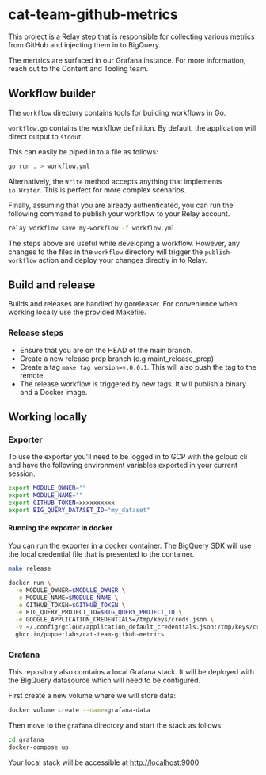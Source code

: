 # cat-team-github-metrics

This project is a Relay step that is responsible for collecting various metrics from GitHub and injecting them in to BigQuery.

The mertrics are surfaced in our Grafana instance.
For more information, reach out to the Content and Tooling team.

## Workflow builder

The `workflow` directory contains tools for building workflows in Go.

`workflow.go` contains the workflow definition.
By default, the application will direct output to `stdout`.

This can easily be piped in to a file as follows:

```bash
go run . > workflow.yml
```
Alternatively, the `Write` method accepts anything that implements `io.Writer`.
This is perfect for more complex scenarios.

Finally, assuming that you are already authenticated, you can run the following command to
publish your workflow to your Relay account.

```bash
relay workflow save my-workflow -f workflow.yml
```

The steps above are useful while developing a workflow. However, any changes to the files in
the `workflow` directory will trigger the `publish-workflow` action and deploy your changes directly
in to Relay.

## Build and release

Builds and releases are handled by goreleaser.
For convenience when working locally use the provided Makefile.

### Release steps
* Ensure that you are on the HEAD of the main branch.
* Create a new release prep branch (e.g maint_release_prep)
* Create a tag `make tag version=v.0.0.1`. This will also push the tag to the remote.
* The release workflow is triggered by new tags. It will publish a binary and a Docker image.

## Working locally

### Exporter

To use the exporter you'll need to be logged in to GCP with the gcloud cli and have the following environment variables exported in your current session.

```bash
export MODULE_OWNER=""
export MODULE_NAME=""
export GITHUB_TOKEN=xxxxxxxxxx
export BIG_QUERY_DATASET_ID="my_dataset"
```

#### Running the exporter in docker

You can run the exporter in a docker container.
The BigQuery SDK will use the local credential file that is presented to the container.

```bash
make release

docker run \
  -e MODULE_OWNER=$MODULE_OWNER \
  -e MODULE_NAME=$MODULE_NAME \
  -e GITHUB_TOKEN=$GITHUB_TOKEN \
  -e BIG_QUERY_PROJECT_ID=$BIG_QUERY_PROJECT_ID \
  -e GOOGLE_APPLICATION_CREDENTIALS=/tmp/keys/creds.json \
  -v ~/.config/gcloud/application_default_credentials.json:/tmp/keys/creds.json \
  ghcr.io/puppetlabs/cat-team-github-metrics
```

### Grafana

This repository also comtains a local Grafana stack.
It will be deployed with the BigQuery datasource which will need to be configured.

First create a new volume where we will store data:

```bash
docker volume create --name=grafana-data
```

Then move to the `grafana` directory and start the stack as follows:

```bash
cd grafana
docker-compose up
```
Your local stack will be accessible at <http://localhost:9000>


